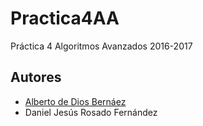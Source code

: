 # Practica4AA
Práctica 4 Algoritmos Avanzados 2016-2017

## Autores
  - [Alberto de Dios Bernáez]
  - Daniel Jesús Rosado Fernández

[Alberto de Dios Bernáez]: <https://github.com/elraro>
